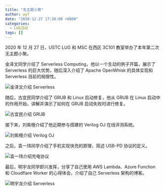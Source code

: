 ```yaml
---
title: "无主题小聚"
author: wyf
date: "2020-12-27 17:30:00 +0800"
categories:
  - LUG活动
tags: []
---
```


2020 年 12 月 27 日，USTC LUG 和 MSC 在西区 3C101 教室举办了本年第二次无主题小聚。

金泽文同学介绍了 Serverless Computing，他以一个生动的例子开篇，展示了 Serverless 的巨大优势，随后深入介绍了 Apache OpenWhisk 的具体实现和 Serverless 目前的局限性。

![金泽文介绍 Serverless](https://ftp.lug.ustc.edu.cn/weekly_party/2020.12.27_%E6%97%A0%E4%B8%BB%E9%A2%98%E5%B0%8F%E8%81%9A/Photos/_DSC2165.JPG)

随后，古宜民同学介绍了 GRUB 和 Linux 启动修复，他从 GRUB 在 Linux 启动中的作用开始，讲解并演示了如何在 GRUB 启动失败时进行修复。

![古宜民介绍 GRUB](https://ftp.lug.ustc.edu.cn/weekly_party/2020.12.27_%E6%97%A0%E4%B8%BB%E9%A2%98%E5%B0%8F%E8%81%9A/Photos/_DSC2246.JPG)

接下来，刘紫檀介绍了他近期参与搭建的 Verilog OJ 在线评测系统。

![刘紫檀介绍 Verilog OJ](https://ftp.lug.ustc.edu.cn/weekly_party/2020.12.27_%E6%97%A0%E4%B8%BB%E9%A2%98%E5%B0%8F%E8%81%9A/Photos/_DSC2278.JPG)

之后，袁一玮同学介绍了手机实现快充的原理，简述 USB-PD 协议的定义。

![袁一玮介绍充电协议](https://ftp.lug.ustc.edu.cn/weekly_party/2020.12.27_%E6%97%A0%E4%B8%BB%E9%A2%98%E5%B0%8F%E8%81%9A/Photos/_DSC2290.JPG)

最后，明宇龙同学即兴发挥，分享了自己使用 AWS Lambda、Azure Function 和 Cloudflare Worker 的心得体会，介绍了自己 Serverless 架构的博客。

![明宇龙介绍 Serverless](https://ftp.lug.ustc.edu.cn/weekly_party/2020.12.27_%E6%97%A0%E4%B8%BB%E9%A2%98%E5%B0%8F%E8%81%9A/Photos/_DSC2318.JPG)
